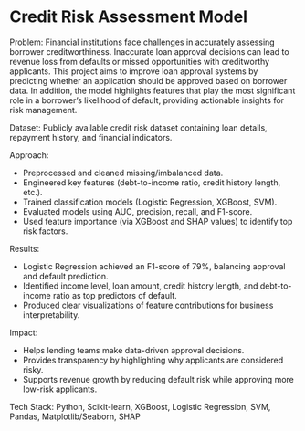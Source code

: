 # Credit Risk Assessment Model

Problem:
Financial institutions face challenges in accurately assessing borrower creditworthiness. Inaccurate loan approval decisions can lead to revenue loss from defaults or missed opportunities with creditworthy applicants. This project aims to improve loan approval systems by predicting whether an application should be approved based on borrower data. 
In addition, the model highlights features that play the most significant role in a borrower’s likelihood of default, providing actionable insights for risk management.

Dataset:
Publicly available credit risk dataset containing loan details, repayment history, and financial indicators.

Approach:
* Preprocessed and cleaned missing/imbalanced data.
* Engineered key features (debt-to-income ratio, credit history length, etc.).
* Trained classification models (Logistic Regression, XGBoost, SVM).
* Evaluated models using AUC, precision, recall, and F1-score.
* Used feature importance (via XGBoost and SHAP values) to identify top risk factors.

Results:
* Logistic Regression achieved an F1-score of 79%, balancing approval and default prediction.
* Identified income level, loan amount, credit history length, and debt-to-income ratio as top predictors of default.
* Produced clear visualizations of feature contributions for business interpretability.

Impact:
* Helps lending teams make data-driven approval decisions.
* Provides transparency by highlighting why applicants are considered risky.
* Supports revenue growth by reducing default risk while approving more low-risk applicants.

Tech Stack:
Python, Scikit-learn, XGBoost, Logistic Regression, SVM, Pandas, Matplotlib/Seaborn, SHAP
